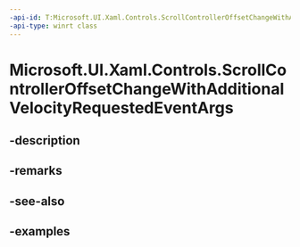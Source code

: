 ```yaml
---
-api-id: T:Microsoft.UI.Xaml.Controls.ScrollControllerOffsetChangeWithAdditionalVelocityRequestedEventArgs
-api-type: winrt class
---
```


<!-- Class syntax.
public class ScrollControllerOffsetChangeWithAdditionalVelocityRequestedEventArgs 
-->

# Microsoft.UI.Xaml.Controls.ScrollControllerOffsetChangeWithAdditionalVelocityRequestedEventArgs

## -description

## -remarks

## -see-also

## -examples

